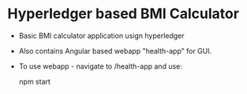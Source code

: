# Hyperledger based BMI Calculator

* Basic BMI calculator application usign hyperledger
* Also contains Angular based webapp "health-app" for GUI.
* To use webapp - navigate to /health-app and use:

  npm start
